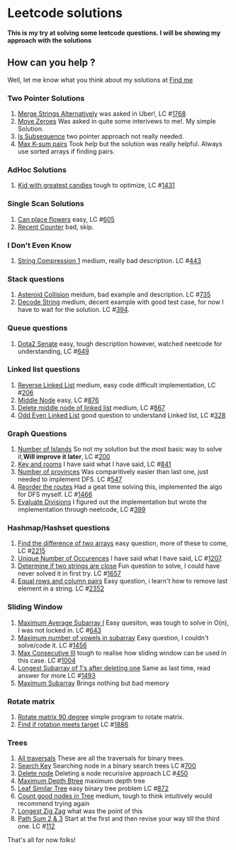 # Leetcode solutions

**This is my try at solving some leetcode questions. I will be showing my approach with the solutions**

## How can you help ?
Well, let me know what you think about my solutions at [Find me](mailto:sarthak.chauhan@sjsu.edu)
### Two Pointer Solutions 
1. [Merge Strings Alternatively](merge_strings_alternatively.py) was asked in Uber!, LC #[1768](https://leetcode.com/problems/merge-strings-alternately/description/)
2. [Move Zeroes](./move_zeroes.py) Was asked in quite some interivews to me!. My simple Solution. 
3. [Is Subsequence](./is_subsequence.py) two pointer approach not really needed. 
4. [Max K-sum pairs](./max_k_pairs.py) Took help but the solution was really helpful. Always use sorted arrays if finding pairs.

### AdHoc Solutions 
1. [Kid with greatest candies](greatest_candies.py) tough to optimize, LC #[1431](https://leetcode.com/problems/kids-with-the-greatest-number-of-candies/description/)

### Single Scan Solutions
1. [Can place flowers](can_place_flowers.py) easy, LC #[605](https://leetcode.com/problems/can-place-flowers/description/)
2. [Recent Counter](./num_recent_call.py) bad, skip.

### I Don't Even Know
1. [String Compression 1](string_compression1.py) medium, really bad description. LC #[443](https://leetcode.com/problems/string-compression/)

### Stack questions 
1. [Asteroid Collision](asteroid_collison.py) meidum, bad example and description. LC #[735](https://leetcode.com/problems/asteroid-collision)
2. [Decode String](decode_strings.py) medium, decent example with good test case, for now I have to wait for the solution. LC #[394](https://leetcode.com/problems/decode-string/description/).

### Queue questions
1. [Dota2 Senate](dota_senate.py) easy, tough description however, watched neetcode for understanding, LC #[649](https://leetcode.com/problems/dota2-senate/description/)

### Linked list questions
1. [Reverse Linked List](reverse_ll.py) medium, easy code difficult implementation, LC #[206](https://leetcode.com/problems/reverse-linked-list/description/)
2. [Middle Node](middle_ll.py) easy, LC #[876](https://leetcode.com/problems/middle-of-the-linked-list/description/)
3. [Delete middle node of linked list](delete_middle_ll.py) medium, LC #[867](https://leetcode.com/problems/delete-the-middle-node-of-a-linked-list/description/)
4. [Odd Even Linked List](oddeven_list.py) good question to understand Linked list, LC #[328](https://leetcode.com/problems/odd-even-linked-list/description/)

### Graph Questions
1. [Number of Islands](num_of_islands.py) So not my solution but the most basic way to solve it,**Will improve it later**, LC #[200](https://leetcode.com/problems/number-of-islands/description/) 
2. [Key and rooms](key_and_rooms.py) I have said what I have said, LC #[841](https://leetcode.com/problems/keys-and-rooms/description/)
3. [Number of provinces](./number_of_provinces.py) Was comparitively easier than last one, just needed to implement DFS. LC #[547](https://leetcode.com/problems/number-of-provinces/description/)
4. [Reorder the routes](reorder_routes.py) Had a geat time solving this, implemented the algo for DFS myself. LC #[1466](https://leetcode.com/problems/reorder-routes-to-make-all-paths-lead-to-the-city-zero/description/)
5. [Evaluate Divisions](./evaluate_division.py) I figured out the implementation but wrote the implementation through neetcode, LC #[399](https://leetcode.com/problems/evaluate-division/description/)

### Hashmap/Hashset questions
1. [Find the difference of two arrays](diff_two_arrays.py) easy question, more of these to come, LC #[2215](https://leetcode.com/problems/find-the-difference-of-two-arrays/description/)
2. [Unique Number of Occurences](unq_number_occ.py) I have said what I have said, LC #[1207](https://leetcode.com/problems/unique-number-of-occurrences/description/). 
3. [Determine if two strings are close](two_strings_close.py) Fun question to solve, I could have never solved it in first try. LC #[1657](https://leetcode.com/problems/determine-if-two-strings-are-close/description/)
4. [Equal rows and column pairs](./equal_rows_cols.py) Easy question, i learn't how to remove last element in a string. LC #[2352](https://leetcode.com/problems/equal-row-and-column-pairs/description/)

### Sliding Window
1. [Maximum Average Subarray I](./max_subarray_avg.py) Easy quesiton, was tough to solve in O(n), I was not locked in. LC #[643](https://leetcode.com/problems/maximum-average-subarray-i/description/)
2. [Maximum number of vowels in subarray](./max_vowels_sub.py) Easy question, I couldn't solve/code it. LC #[1456](https://leetcode.com/problems/maximum-number-of-vowels-in-a-substring-of-given-length/description/)
3. [Max Consecutive III](./max_cons_3.py) tough to realise how sliding window can be used in this case. LC #[1004](https://leetcode.com/problems/max-consecutive-ones-iii/description/)
4. [Longest Subarray of 1's after deleting one](./longest_sub1s.py) Same as last time, read answer for more LC #[1493](https://leetcode.com/problems/longest-subarray-of-1s-after-deleting-one-element/) 
5. [Maximum Subarray](./msm_kadane.py) Brings nothing but bad memory

### Rotate matrix
1. [Rotate matrix 90 degree](./rotate_matrix.py) simple program to rotate matrix.
2. [Find if rotation meets target](./determine_rotate.py) LC #[1886](https://leetcode.com/problems/determine-whether-matrix-can-be-obtained-by-rotation/)

### Trees
1. [All traversals](./btrees/traversals.py) These are all the traversals for binary trees.
2. [Search Key](./btrees/search.py) Searching node in a binary search trees LC #[700](https://leetcode.com/problems/search-in-a-binary-search-tree/description/)
3. [Delete node](./btrees/deleteNode.py) Deleting a node recurisive approach LC #[450](https://leetcode.com/problems/delete-node-in-a-bst/)
4. [Maximum Depth Btree](https://leetcode.com/problems/maximum-depth-of-binary-tree/description/) maximum depth tree
5. [Leaf Similar Tree](./btrees/similar_leaf.py) easy binary tree problem LC #[872](https://leetcode.com/problems/leaf-similar-trees/description/)
6. [Count good nodes in Tree](./btrees/good_nodes.py) medium, tough to think intuitively would recommend trying again
7. [Longest Zig Zag](./btrees/zig_zag.py) what was the point of this
8. [Path Sum 2 & 3](./path_sums3.py) Start at the first and then revise your way till the third one. LC #[112](https://leetcode.com/problems/path-sum/)

That's all for now folks!
